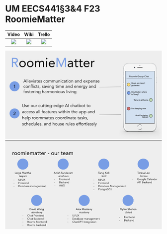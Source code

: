# UM EECS441§3&4 F23 RoomieMatter

| Video  |  Wiki |  Trello  |
|:-----:|:-----:|:--------:|
|[<img src="https://eecs441.eecs.umich.edu/img/admin/video.png">][video_page]|[<img src="https://eecs441.eecs.umich.edu/img/admin/wiki.png">](https://github.com/AlexMaskeny/RoomieMatter/wiki)|[<img src="https://eecs441.eecs.umich.edu/img/admin/trello.png">](https://trello.com/b/GjZT0BzZ/roomiematter-scrum)|

![Elevator Pitch](.github/images/title_image.png) <!-- MUST be placed in user-images.githubusercontent.com -->
![Team](.github/images/team.png)

[video_page]: https://youtu.be/sample
[wiki_page]: [https://github.com/member/team/wiki](https://github.com/AlexMaskeny/RoomieMatter/wiki)
[agile_page]: https://trello.com/b/GjZT0BzZ/roomiematter-scrum


